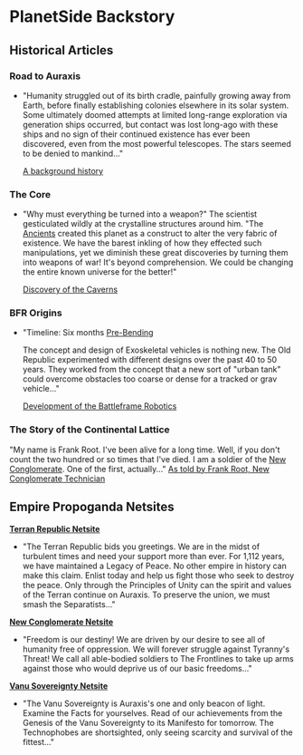 # PlanetSide Backstory

## Historical Articles

### Road to Auraxis

- "Humanity struggled out of its birth cradle, painfully growing away from
  Earth, before finally establishing colonies elsewhere in its solar system.
  Some ultimately doomed attempts at limited long-range exploration via
  generation ships occurred, but contact was lost long-ago with these ships and
  no sign of their continued existence has ever been discovered, even from the
  most powerful telescopes. The stars seemed to be denied to mankind..."

  [A background history](http://planetside.station.sony.com/howto/manual_detail.vm?chapter=0)

### The Core

- "Why must everything be turned into a weapon?" The scientist gesticulated
  wildly at the crystalline structures around him. "The
  [Ancients](../terminology/Ancients.md) created this planet as a construct to
  alter the very fabric of existence. We have the barest inkling of how they
  effected such manipulations, yet we diminish these great discoveries by
  turning them into weapons of war! It's beyond comprehension. We could be
  changing the entire known universe for the better!"

  [Discovery of the Caverns](http://planetside.station.sony.com/howto/cc_manual_detail.vm?chapter=1)

### BFR Origins

- "Timeline: Six months [Pre-Bending](../terminology/The_Bending.md)

  The concept and design of Exoskeletal vehicles is nothing new. The Old
  Republic experimented with different designs over the past 40 to 50 years.
  They worked from the concept that a new sort of "urban tank" could overcome
  obstacles too coarse or dense for a tracked or grav vehicle..."

  [Development of the Battleframe Robotics](http://planetside.station.sony.com/community/bfr_origins.vm)

### The Story of the Continental Lattice

"My name is Frank Root. I've been alive for a long time. Well, if you don't
count the two hundred or so times that I've died. I am a soldier of the
[New Conglomerate](../factions/New_Conglomerate.md). One of the first, actually..."
[As told by Frank Root, New Conglomerate Technician](http://planetside.station.sony.com/news_archive.vm?id=65061&month=022005)

## Empire Propoganda Netsites

**[Terran Republic Netsite](http://www.terranrepublic.com/)**

- "The Terran Republic bids you greetings. We are in the midst of turbulent
  times and need your support more than ever. For 1,112 years, we have
  maintained a Legacy of Peace. No other empire in history can make this claim.
  Enlist today and help us fight those who seek to destroy the peace. Only
  through the Principles of Unity can the spirit and values of the Terran
  continue on Auraxis. To preserve the union, we must smash the Separatists..."

**[New Conglomerate Netsite](http://www.newconglomerate.com/)**

- "Freedom is our destiny! We are driven by our desire to see all of humanity
  free of oppression. We will forever struggle against Tyranny's Threat! We call
  all able-bodied soldiers to The Frontlines to take up arms against those who
  would deprive us of our basic freedoms..."

**[Vanu Sovereignty Netsite](http://www.vanusovereignty.com/)**

- "The Vanu Sovereignty is Auraxis's one and only beacon of light. Examine the
  Facts for yourselves. Read of our achievements from the Genesis of the Vanu
  Sovereignty to its Manifesto for tomorrow. The Technophobes are shortsighted,
  only seeing scarcity and survival of the fittest..."
